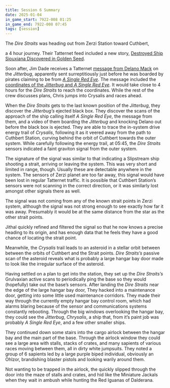 ```yaml
---
title: Session 6 Summary
date: 2025-01-04
in_game_start: 7922-008 01:25
in_game_end: 7922-008 07:45
tags: [session]
---
```


The *Dire Straits* was heading out from Zerzi Station toward Cuthbert,
<!--more --> 
a 4 hour journey. Their Tatternet feed included a new story, [Destroyed Ship Siouxiana Discovered in Golden Seed](./session-6-addenda/destroyed-ship-siouxiana-discovered-in-golden-seed).

Soon after, Jim Dade receives a Tatternet [message from Delano Mack](./session-6-addenda/delano-macks-tatternet-message-for-jim-dade-7922-008-01-45)
on the *Jitterbug*, apparently sent surreptitiously just before he was boarded by pirates claiming to be from [*A Single
Red
Eye*](https://docs.google.com/document/d/1ST65qT3xlfPTMU0JHbsHSRRQk8sEjNPsNCu8v9h-zcc/edit?tab=t.0#heading=h.5r2jmjac0hoq).
The message included the [coordinates of the *Jitterbug* and *A Single Red
Eye*](/images/zerzi-jitterbug-abduction.svg). It would take close to 4
hours for the *Dire Straits* to reach the coordinates. While the rest of the crew discusses plans, Chris jumps into
Crysalis and races ahead.

When the *Dire Straits* gets to the last known position of the *Jitterbug*, they discover the *Jitterbug’s* ejected
black box. They discover the scans of the approach of the ship calling itself *A Single Red Eye*, the message from them,
and a video of them boarding the *Jitterbug* and knocking Delano out before the black box is ejected. They are able to
trace the in-system drive energy trail of *Crysalis*, following it as it veered away from the path to Cuthbert Station,
curving behind the orbit of Cuthbert towards the outer system. While carefully following the energy trail, at 05:45, the
*Dire Straits* sensors indicated a faint graviton signal from the outer system.

The signature of the signal was similar to that indicating a Slipstream ship shooting a strait, arriving or leaving the
system. This was very short and limited in range, though. Usually these are detectable anywhere in the system. The
sensors of Zerzi planet are too far away, this signal would have been lost in regular Tatternet traffic. It is possible
that Cuthbert Station’s sensors were not scanning in the correct direction, or it was similarly lost amongst other
signals there as well.

The signal was not coming from any of the known strait points in Zerzi system, although the signal was not strong enough
to see exactly how far it was away. Presumably it would be at the same distance from the star as the other strait
points.

Jithal quickly refined and filtered the signal so that he now knows a precise heading to its origin, and has enough data
that he feels they have a good chance of locating the strait point.

Meanwhile, the *Crysalis* trail leads to an asteroid in a stellar orbit between between the orbits of Cuthbert and the
Strait points. *Dire Straits’s* passive scan of the asteroid reveals what is probably a large hangar bay door made to
look like the irregular surface of the asteroid.

Having settled on a plan to get into the station, they set up the *Dire Straits’s* Grulvaxian active scans to
periodically ping the base so they would (hopefully) take out the base’s sensors. After landing the *Dire Straits* near
the edge of the large hangar bay door, They hacked into a maintenance door, getting into some little used maintenance
corridors. They made their way through the currently empty hangar bay control room, which had alarms blaring because of
the sensor and communications systems constantly rebooting. Through the big windows overlooking the hangar bay, they
could see the *Jitterbug*, *Chrysalis*, a ship that, from it’s paint job was probably *A Single Red Eye*, and a few
other smaller ships.

They continued down some stairs into the cargo airlock between the hangar bay and the main part of the base. Through the
airlock window they could see a large area with stalls, stacks of crates, and many sapients of various races moving
between them, all in dirty white jumpsuits. They noted a group of 6 sapients led by a large purple biped individual,
obviously an Ohlzor, brandishing blaster pistols and looking warily around them.

Not wanting to be trapped in the airlock, the quickly slipped through the door into the maze of stalls and crates, and
hid like the Miniature Jackals when they wait in ambush while hunting the Red Iguanas of Dalderana.


